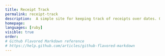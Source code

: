 ```yaml
---
title: Receipt Track
permalink: receipt-track
description:  A simple site for keeping track of receipts over dates. One of my early projects while learning rails
homepage: 
languages: [ruby]
visible: true
order: 
# Github Flavored Markdown reference
# https://help.github.com/articles/github-flavored-markdown
---
```



